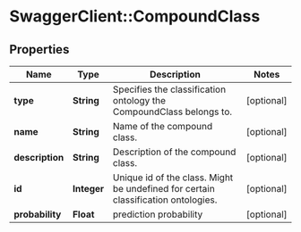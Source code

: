 # SwaggerClient::CompoundClass

## Properties
Name | Type | Description | Notes
------------ | ------------- | ------------- | -------------
**type** | **String** | Specifies the classification ontology the CompoundClass belongs to. | [optional] 
**name** | **String** | Name of the compound class. | [optional] 
**description** | **String** | Description of the compound class. | [optional] 
**id** | **Integer** | Unique id of the class. Might be undefined for certain classification ontologies. | [optional] 
**probability** | **Float** | prediction probability | [optional] 

